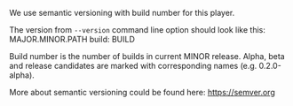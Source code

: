 We use semantic versioning with build number for this player.

The version from `--version` command line option should look like this: MAJOR.MINOR.PATH build: BUILD

Build number is the number of builds in current MINOR release. Alpha, beta and release candidates are marked with corresponding names (e.g. 0.2.0-alpha).

More about semantic versioning could be found here: https://semver.org
